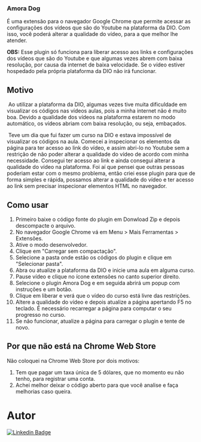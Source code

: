 ### Amora Dog


  É uma extensão para o navegador Google Chrome que permite acessar as configurações dos vídeos que são do Youtube na plataforma da DIO. Com isso, você poderá alterar a qualidade do vídeo, para a que melhor lhe atender.

**OBS:** Esse plugin só funciona para liberar acesso aos links e configurações dos vídeos que são do Youtube e que algumas vezes abrem com baixa resolução, por causa da internet de baixa velocidade. Se o vídeo estiver hospedado pela própria plataforma da DIO não irá funcionar. 

## Motivo

​	Ao utilizar a plataforma da DIO, algumas vezes tive muita dificuldade em visualizar os códigos nas vídeos aulas, pois a minha internet não é muito boa. Devido a qualidade dos vídeos na plataforma estarem no modo automático, os vídeos abriam com baixa resolução, ou seja, embaçados. 

​	Teve um dia que fui fazer um curso na DIO e estava impossível de visualizar os códigos na aula. Comecei a inspecionar os elementos da página para ter acesso ao link do vídeo, e assim abri-lo no Youtube sem a restrição de não poder alterar a qualidade do vídeo de acordo com minha necessidade. Consegui ter acesso ao link e ainda consegui alterar a qualidade do vídeo na plataforma. Foi aí que pensei que outras pessoas poderiam estar com o mesmo problema, então criei esse plugin para que  de forma simples e rápida, possamos alterar a qualidade do vídeo e ter acesso ao link sem precisar inspecionar elementos HTML no navegador.

## Como usar

1. Primeiro baixe o código fonte do plugin em Donwload Zip e depois descompacte o arquivo.
2. No navegador Google Chrome vá em Menu > Mais Ferramentas > Extensões.
3. Ative o modo desenvolvedor.
4. Clique em "Carregar sem compactação".
5. Selecione a pasta onde estão os códigos do plugin e clique em "Selecionar pasta". 
6. Abra ou atualize a plataforma da DIO e inicie uma aula em alguma curso.
7. Pause  vídeo e clique no ícone extensões no canto superior direito.
8. Selecione o plugin Amora Dog e em seguida abrirá um popup com instruções e um botão.
9. Clique em liberar e verá que o vídeo do curso está livre das restrições.
10. Altere a qualidade do vídeo e depois atualize a página apertando F5 no teclado. É necessário recarregar a página para computar o seu progresso no curso.
11. Se não funcionar, atualize a página para carregar o plugin e tente de novo.

## Por que não está na Chrome Web Store

Não coloquei na Chrome Web Store por dois motivos:

1. Tem que pagar um taxa única de 5 dólares, que no momento eu não tenho, para registrar uma conta.
2. Achei melhor deixar o código aberto para que você analise e faça melhorias caso queira.

# Autor

[![Linkedin Badge](https://img.shields.io/static/v1?label=IN&message=Fl%C3%A1vio%20Potugal&color=blue)](https://www.linkedin.com/in/flavio-portugal/)